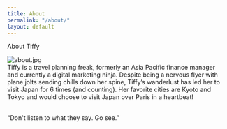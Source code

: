 ```yaml
---
title: About
permalink: "/about/"
layout: default
---
```


About Tiffy

![about.jpg](/uploads/about.jpg)\
Tiffy is a travel planning freak, formerly an Asia Pacific finance manager and currently a digital marketing ninja. Despite being a nervous flyer with plane jolts sending chills down her spine, Tiffy’s wanderlust has led her to visit Japan for 6 times (and counting). Her favorite cities are Kyoto and Tokyo and would choose to visit Japan over Paris in a heartbeat!

\
“Don't listen to what they say. Go see.”